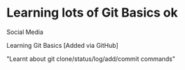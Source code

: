 # Learning lots of Git Basics ok

Social Media

Learning Git Basics [Added via GitHub]

"Learnt about git clone/status/log/add/commit commands"
